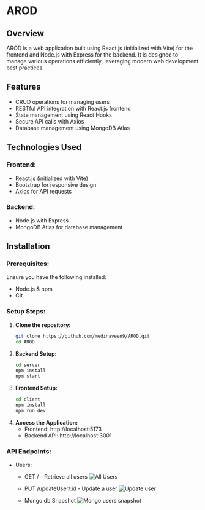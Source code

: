 # AROD

## Overview
AROD is a web application built using React.js (initialized with Vite) for the frontend and Node.js with Express for the backend. It is designed to manage various operations efficiently, leveraging modern web development best practices.

## Features
- CRUD operations for managing users
- RESTful API integration with React.js frontend
- State management using React Hooks
- Secure API calls with Axios
- Database management using MongoDB Atlas

## Technologies Used
### Frontend:
- React.js (initialized with Vite)
- Bootstrap for responsive design
- Axios for API requests

### Backend:
- Node.js with Express
- MongoDB Atlas for database management

## Installation
### Prerequisites:
Ensure you have the following installed:
- Node.js & npm
- Git

### Setup Steps:
1. **Clone the repository:**
   ```bash
   git clone https://github.com/medinaveen9/AROD.git
   cd AROD
2. **Backend Setup:**
   ```bash
   cd server
   npm install
   npm start
3. **Frontend Setup:**
   ```bash
   cd client
   npm install
   npm run dev
4. **Access the Application:**
   - Frontend: http://localhost:5173
   - Backend API: http://localhost:3001

### API Endpoints:
- Users:
   - GET / - Retrieve all users
      ![All Users](client/src/assets/Users_new.png)

   - PUT /updateUser/:id - Update a user
      ![Update user](client/src/assets/Update_new.png)

   - Mongo db Snapshot
      ![Mongo users snapshot](client/src/assets/Mongo_new.png)
